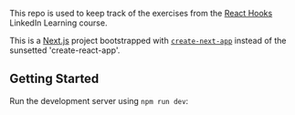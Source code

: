 This repo is used to keep track of the exercises from the [React Hooks](https://www.linkedin.com/learning/react-hooks) LinkedIn Learning course.

This is a [Next.js](https://nextjs.org/) project bootstrapped with [`create-next-app`](https://github.com/vercel/next.js/tree/canary/packages/create-next-app) instead of the sunsetted 'create-react-app'.

## Getting Started

Run the development server using ```npm run dev```:
